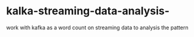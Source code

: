 # kalka-streaming-data-analysis-
work with kafka as a word count on streaming data to analysis the pattern 
